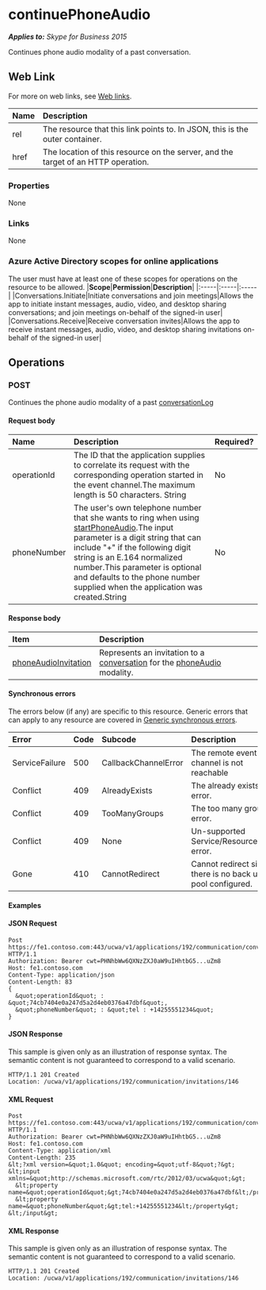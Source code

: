 # continuePhoneAudio

 _**Applies to:** Skype for Business 2015_


Continues phone audio modality of a past conversation.
            

## Web Link
<a name = "sectionSection0"> </a>

For more on web links, see [Web links](WebLinks.md).


|**Name**|**Description**|
|:-----|:-----|
|rel|The resource that this link points to. In JSON, this is the outer container.|
|href|The location of this resource on the server, and the target of an HTTP operation.|

### Properties



None

### Links



None

### Azure Active Directory scopes for online applications



The user must have at least one of these scopes for operations on the resource to be allowed.
|**Scope**|**Permission**|**Description**|
|:-----|:-----|:-----|
|Conversations.Initiate|Initiate conversations and join meetings|Allows the app to initiate instant messages, audio, video, and desktop sharing conversations; and join meetings on-behalf of the signed-in user|
|Conversations.Receive|Receive conversation invites|Allows the app to receive instant messages, audio, video, and desktop sharing invitations on-behalf of the signed-in user|

## Operations



<a name="sectionSection2"></a>

### POST




Continues the phone audio modality of a past [conversationLog](conversationLog_ref.md)

#### Request body




|**Name**|**Description**|**Required?**|
|:-----|:-----|:-----|
|operationId|The ID that the application supplies to correlate its request with the corresponding operation started in the event channel.The maximum length is 50 characters. String|No|
|phoneNumber|The user's own telephone number that she wants to ring when using [startPhoneAudio](startPhoneAudio_ref.md).The input parameter is a digit string that can include "+" if the following digit string is an E.164 normalized number.This parameter is optional and defaults to the phone number supplied when the application was created.String|No|

#### Response body



|**Item**|**Description**|
|:-----|:-----|
|[phoneAudioInvitation](PhoneAudioInvitation_ref.md)|Represents an invitation to a [conversation](conversation_ref.md) for the [phoneAudio](phoneAudio_ref.md) modality.|

#### Synchronous errors



The errors below (if any) are specific to this resource. Generic errors that can apply to any resource are covered in [Generic synchronous errors](GenericSynchronousErrors.md).

|**Error**|**Code**|**Subcode**|**Description**|
|:-----|:-----|:-----|:-----|
|ServiceFailure|500|CallbackChannelError|The remote event channel is not reachable|
|Conflict|409|AlreadyExists|The already exists error.|
|Conflict|409|TooManyGroups|The too many groups error.|
|Conflict|409|None|Un-supported Service/Resource/API error.|
|Gone|410|CannotRedirect|Cannot redirect since there is no back up pool configured.|

#### Examples




#### JSON Request




```
Post https://fe1.contoso.com:443/ucwa/v1/applications/192/communication/conversationLogs/conversationLog/continuePhoneAudio HTTP/1.1
Authorization: Bearer cwt=PHNhbWw6QXNzZXJ0aW9uIHhtbG5...uZm8
Host: fe1.contoso.com
Content-Type: application/json
Content-Length: 83
{
  &quot;operationId&quot; : &quot;74cb7404e0a247d5a2d4eb0376a47dbf&quot;,
  &quot;phoneNumber&quot; : &quot;tel : +14255551234&quot;
}
```


#### JSON Response



This sample is given only as an illustration of response syntax. The semantic content is not guaranteed to correspond to a valid scenario.
```
HTTP/1.1 201 Created
Location: /ucwa/v1/applications/192/communication/invitations/146

```


#### XML Request




```
Post https://fe1.contoso.com:443/ucwa/v1/applications/192/communication/conversationLogs/conversationLog/continuePhoneAudio HTTP/1.1
Authorization: Bearer cwt=PHNhbWw6QXNzZXJ0aW9uIHhtbG5...uZm8
Host: fe1.contoso.com
Content-Type: application/xml
Content-Length: 235
&lt;?xml version=&quot;1.0&quot; encoding=&quot;utf-8&quot;?&gt;
&lt;input xmlns=&quot;http://schemas.microsoft.com/rtc/2012/03/ucwa&quot;&gt;
  &lt;property name=&quot;operationId&quot;&gt;74cb7404e0a247d5a2d4eb0376a47dbf&lt;/property&gt;
  &lt;property name=&quot;phoneNumber&quot;&gt;tel:+14255551234&lt;/property&gt;
&lt;/input&gt;
```


#### XML Response



This sample is given only as an illustration of response syntax. The semantic content is not guaranteed to correspond to a valid scenario.
```
HTTP/1.1 201 Created
Location: /ucwa/v1/applications/192/communication/invitations/146

```


